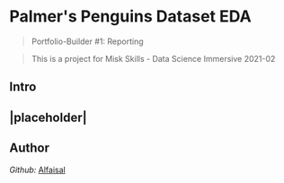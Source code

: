 # Palmer's Penguins Dataset EDA


> Portfolio-Builder #1: Reporting 

> This is a project for Misk Skills - Data Science Immersive 2021-02 

## Intro



## |placeholder|


## Author 

*Github:* [Alfaisal](https://github.com/AlfaisalGassim) 